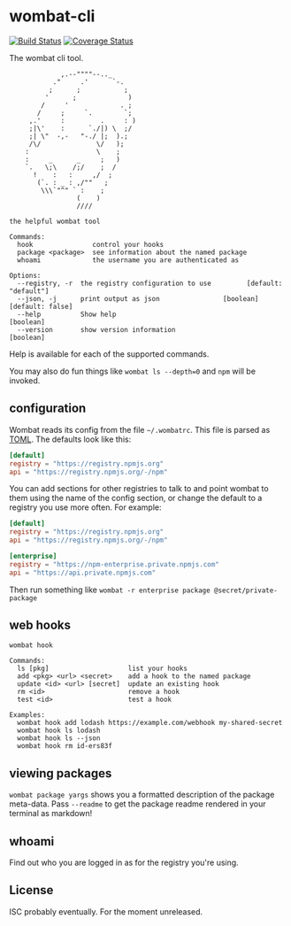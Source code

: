 # wombat-cli

[![Build Status](https://travis-ci.com/npm/wombat-cli.svg?token=DqHFWFDrBinQd9xV4xvQ&branch=master)](https://travis-ci.com/npm/wombat-cli) [![Coverage Status](https://coveralls.io/repos/github/npm/wombat-cli/badge.svg?branch=master&t=5zRfPy)](https://coveralls.io/github/npm/wombat-cli?branch=master)

The wombat cli tool.



                 ,.--""""--.._
               ."     .'      `-.
              ;      ;           ;
             '      ;             )
            /     '             . ;
           /     ;     `.        `;
         ,.'     :         .     : )
         ;|\'    :      `./|) \  ;/
         ;| \"  -,-   "-./ |;  ).;
         /\/              \/   );
        :                 \    ;
        :     _      _     ;   )
        `.   \;\    /;/    ;  /
          !    :   :     ,/  ;
           (`. : _ : ,/""   ;
            \\\`"^" ` :    ;
                     (    )
                     ////

```
the helpful wombat tool

Commands:
  hook               control your hooks
  package <package>  see information about the named package
  whoami             the username you are authenticated as

Options:
  --registry, -r  the registry configuration to use         [default: "default"]
  --json, -j      print output as json                [boolean] [default: false]
  --help          Show help                                            [boolean]
  --version       show version information                             [boolean]
```

Help is available for each of the supported commands.

You may also do fun things like `wombat ls --depth=0` and `npm` will be invoked.

## configuration

Wombat reads its config from the file `~/.wombatrc`. This file is parsed as [TOML](https://github.com/toml-lang/toml). The defaults look like this:

```toml
[default]
registry = "https://registry.npmjs.org"
api = "https://registry.npmjs.org/-/npm"
```

You can add sections for other registries to talk to and point wombat to them using the name of the config section, or change the default to a registry you use more often. For example:

```toml
[default]
registry = "https://registry.npmjs.org"
api = "https://registry.npmjs.org/-/npm"

[enterprise]
registry = "https://npm-enterprise.private.npmjs.com"
api = "https://api.private.npmjs.com"
```

Then run something like `wombat -r enterprise package @secret/private-package`

## web hooks

```
wombat hook

Commands:
  ls [pkg]                    list your hooks
  add <pkg> <url> <secret>    add a hook to the named package
  update <id> <url> [secret]  update an existing hook
  rm <id>                     remove a hook
  test <id>                   test a hook

Examples:
  wombat hook add lodash https://example.com/webhook my-shared-secret
  wombat hook ls lodash
  wombat hook ls --json
  wombat hook rm id-ers83f
```

## viewing packages

`wombat package yargs` shows you a formatted description of the package meta-data. Pass `--readme` to get the package readme rendered in your terminal as markdown!

## whoami

Find out who you are logged in as for the registry you're using.

## License

ISC probably eventually. For the moment unreleased.
